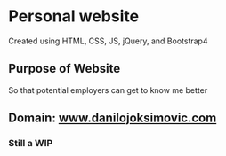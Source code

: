 # Personal website 
Created using HTML, CSS, JS, jQuery, and Bootstrap4 
## Purpose of Website 
So that potential employers can get to know me better 

## Domain: www.danilojoksimovic.com 
### Still a WIP
